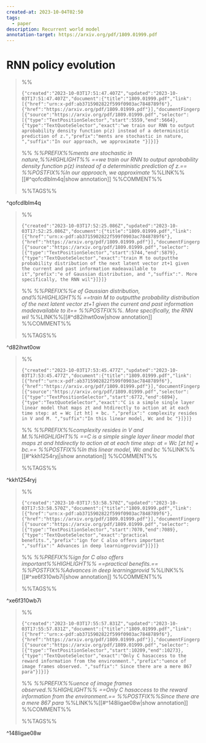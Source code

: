 ```yaml
---
created-at: 2023-10-04T02:50
tags:
  - paper
description: Recurrent world model
annotation-target: https://arxiv.org/pdf/1809.01999.pdf
---
```

# RNN policy evolution

>%%
>```annotation-json
>{"created":"2023-10-03T17:51:47.407Z","updated":"2023-10-03T17:51:47.407Z","document":{"title":"1809.01999.pdf","link":[{"href":"urn:x-pdf:ab3715902822f599f0903ac7848789f6"},{"href":"https://arxiv.org/pdf/1809.01999.pdf"}],"documentFingerprint":"ab3715902822f599f0903ac7848789f6"},"uri":"https://arxiv.org/pdf/1809.01999.pdf","target":[{"source":"https://arxiv.org/pdf/1809.01999.pdf","selector":[{"type":"TextPositionSelector","start":5559,"end":5664},{"type":"TextQuoteSelector","exact":"we train our RNN to output aprobability density function p(z) instead of a deterministic prediction of z.","prefix":"ments are stochastic in nature, ","suffix":"In our approach, we approximate "}]}]}
>```
>%%
>*%%PREFIX%%ments are stochastic in nature,%%HIGHLIGHT%% ==we train our RNN to output aprobability density function p(z) instead of a deterministic prediction of z.== %%POSTFIX%%In our approach, we approximate*
>%%LINK%%[[#^qofcdlblm4q|show annotation]]
>%%COMMENT%%
>
>%%TAGS%%
>
^qofcdlblm4q


>%%
>```annotation-json
>{"created":"2023-10-03T17:52:25.086Z","updated":"2023-10-03T17:52:25.086Z","document":{"title":"1809.01999.pdf","link":[{"href":"urn:x-pdf:ab3715902822f599f0903ac7848789f6"},{"href":"https://arxiv.org/pdf/1809.01999.pdf"}],"documentFingerprint":"ab3715902822f599f0903ac7848789f6"},"uri":"https://arxiv.org/pdf/1809.01999.pdf","target":[{"source":"https://arxiv.org/pdf/1809.01999.pdf","selector":[{"type":"TextPositionSelector","start":5744,"end":5879},{"type":"TextQuoteSelector","exact":"train M to outputthe probability distribution of the next latent vector zt+1 given the current and past information madeavailable to it","prefix":"e of Gaussian distribution, and ","suffix":". More specifically, the RNN wil"}]}]}
>```
>%%
>*%%PREFIX%%e of Gaussian distribution, and%%HIGHLIGHT%% ==train M to outputthe probability distribution of the next latent vector zt+1 given the current and past information madeavailable to it== %%POSTFIX%%. More specifically, the RNN wil*
>%%LINK%%[[#^d82ihwt0ow|show annotation]]
>%%COMMENT%%
>
>%%TAGS%%
>
^d82ihwt0ow


>%%
>```annotation-json
>{"created":"2023-10-03T17:53:45.477Z","updated":"2023-10-03T17:53:45.477Z","document":{"title":"1809.01999.pdf","link":[{"href":"urn:x-pdf:ab3715902822f599f0903ac7848789f6"},{"href":"https://arxiv.org/pdf/1809.01999.pdf"}],"documentFingerprint":"ab3715902822f599f0903ac7848789f6"},"uri":"https://arxiv.org/pdf/1809.01999.pdf","target":[{"source":"https://arxiv.org/pdf/1809.01999.pdf","selector":[{"type":"TextPositionSelector","start":6772,"end":6894},{"type":"TextQuoteSelector","exact":"C is a simple single layer linear model that maps zt and htdirectly to action at at each time step: at = Wc [zt ht] + bc. ","prefix":" complexity resides in V and M. ","suffix":"In this linear model, Wc and bc "}]}]}
>```
>%%
>*%%PREFIX%%complexity resides in V and M.%%HIGHLIGHT%% ==C is a simple single layer linear model that maps zt and htdirectly to action at at each time step: at = Wc [zt ht] + bc.== %%POSTFIX%%In this linear model, Wc and bc*
>%%LINK%%[[#^kkh1254ryj|show annotation]]
>%%COMMENT%%
>
>%%TAGS%%
>
^kkh1254ryj


>%%
>```annotation-json
>{"created":"2023-10-03T17:53:58.570Z","updated":"2023-10-03T17:53:58.570Z","document":{"title":"1809.01999.pdf","link":[{"href":"urn:x-pdf:ab3715902822f599f0903ac7848789f6"},{"href":"https://arxiv.org/pdf/1809.01999.pdf"}],"documentFingerprint":"ab3715902822f599f0903ac7848789f6"},"uri":"https://arxiv.org/pdf/1809.01999.pdf","target":[{"source":"https://arxiv.org/pdf/1809.01999.pdf","selector":[{"type":"TextPositionSelector","start":7070,"end":7089},{"type":"TextQuoteSelector","exact":"practical benefits.","prefix":"ign for C also offers important ","suffix":" Advances in deep learningprovid"}]}]}
>```
>%%
>*%%PREFIX%%ign for C also offers important%%HIGHLIGHT%% ==practical benefits.== %%POSTFIX%%Advances in deep learningprovid*
>%%LINK%%[[#^xe6f310wb7i|show annotation]]
>%%COMMENT%%
>
>%%TAGS%%
>
^xe6f310wb7i


>%%
>```annotation-json
>{"created":"2023-10-03T17:55:57.831Z","updated":"2023-10-03T17:55:57.831Z","document":{"title":"1809.01999.pdf","link":[{"href":"urn:x-pdf:ab3715902822f599f0903ac7848789f6"},{"href":"https://arxiv.org/pdf/1809.01999.pdf"}],"documentFingerprint":"ab3715902822f599f0903ac7848789f6"},"uri":"https://arxiv.org/pdf/1809.01999.pdf","target":[{"source":"https://arxiv.org/pdf/1809.01999.pdf","selector":[{"type":"TextPositionSelector","start":10209,"end":10273},{"type":"TextQuoteSelector","exact":"Only C hasaccess to the reward information from the environment.","prefix":"uence of image frames observed. ","suffix":" Since there are a mere 867 para"}]}]}
>```
>%%
>*%%PREFIX%%uence of image frames observed.%%HIGHLIGHT%% ==Only C hasaccess to the reward information from the environment.== %%POSTFIX%%Since there are a mere 867 para*
>%%LINK%%[[#^148ligae08w|show annotation]]
>%%COMMENT%%
>
>%%TAGS%%
>
^148ligae08w
